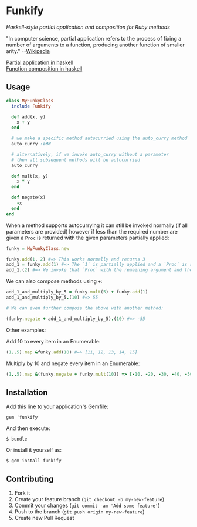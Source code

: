 # Funkify

_Haskell-style partial application and composition for Ruby methods_


"In computer science, partial application refers to the process of 
fixing a number of arguments to a function, producing another function of smaller arity."
--[Wikipedia](http://en.wikipedia.org/wiki/Partial_application)

[Partial application in haskell](http://www.haskell.org/haskellwiki/Partial_application)<br>
[Function composition in haskell](http://www.haskell.org/haskellwiki/Function_composition)


## Usage

```ruby
class MyFunkyClass
  include Funkify

  def add(x, y)
    x + y
  end

  # we make a specific method autocurried using the auto_curry method
  auto_curry :add

  # alternatively, if we invoke auto_curry without a parameter
  # then all subsequent methods will be autocurried
  auto_curry

  def mult(x, y)
    x * y
  end

  def negate(x)
    -x
  end
end
```

When a method supports autocurrying it can still be invoked normally (if all parameters are provided) however if less than the required number are given a `Proc` is returned
with the given parameters partially applied:

```ruby
funky = MyFunkyClass.new

funky.add(1, 2) #=> This works normally and returns 3
add_1 = funky.add(1) #=> The `1` is partially applied and a `Proc` is returned
add_1.(2) #=> We invoke that `Proc` with the remaining argument and the final result (`3`) is returned.
```

We can also compose methods using `+`:

```ruby
add_1_and_multiply_by_5 = funky.mult(5) + funky.add(1)
add_1_and_multiply_by_5.(10) #=> 55

# We can even further compose the above with another method:

(funky.negate + add_1_and_multiply_by_5).(10) #=> -55
```

Other examples:

Add 10 to every item in an Enumerable:

```ruby
(1..5).map &funky.add(10) #=> [11, 12, 13, 14, 15]
```

Multiply by 10 and negate every item in an Enumerable:

```ruby
(1..5).map &(funky.negate + funky.mult(10)) => [-10, -20, -30, -40, -50]
```

## Installation

Add this line to your application's Gemfile:

    gem 'funkify'

And then execute:

    $ bundle

Or install it yourself as:

    $ gem install funkify

## Contributing

1. Fork it
2. Create your feature branch (`git checkout -b my-new-feature`)
3. Commit your changes (`git commit -am 'Add some feature'`)
4. Push to the branch (`git push origin my-new-feature`)
5. Create new Pull Request
